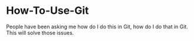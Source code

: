 # How-To-Use-Git
People have been asking me how do I do this in Git, how do I do that in Git. This will solve those issues.
